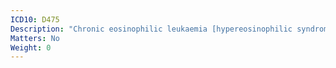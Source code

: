 ```yaml
---
ICD10: D475
Description: "Chronic eosinophilic leukaemia [hypereosinophilic syndrome]"
Matters: No
Weight: 0
---
```


